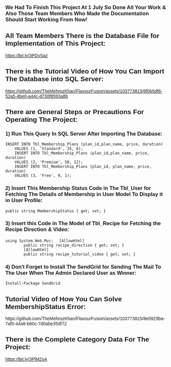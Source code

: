 
<body style="font-family: 'Poppins', sans-serif;">
  <h3>
    We Had To Finish This Project At 1 July So Done All Your Work & Also Those Team Members Who Made the Documentation Should Start Working From Now!
  </h3>
  
  <h2>All Team Members There is the Database File for Implementation of This Project:</h2>
  <a href="https://bit.ly/3PDySaz">https://bit.ly/3PDySaz</a>
  <h2>There is the Tutorial Video of How You Can Import The Database into SQL Server:</h2>


https://github.com/TheMehrozKhan/FlavourFusion/assets/103773815/6f0b5df6-52a5-4be0-a44c-d730f8593a8b


  <h2>There are General Steps or Precautions For Operating The Project:</h2>
  <h3>1) Run This Query In SQL Server After Importing The Database:</h3>
  <code>INSERT INTO Tbl_Membership_Plans (plan_id,plan_name, price, duration)
    VALUES (1, 'Standard', 35, 6);
    INSERT INTO Tbl_Membership_Plans (plan_id,plan_name, price, duration)
    VALUES (2, 'Premium', 50, 12);
    INSERT INTO Tbl_Membership_Plans (plan_id, plan_name, price, duration)
    VALUES (3, 'Free', 0, 1);</code>

  <h3>2) Insert This Membership Status Code in The Tbl_User for Fetching The Details of Membership in User Model To Display it in User Profile:</h3>
  <code>public string MembershipStatus { get; set; }</code>

<h3>3) Insert this Code in The Model of Tbl_Recipe for Fetching the Recipe Direction & Video:</h3> 
<code>using System.Web.Mvc;</code>
<code>  [AllowHtml]
        public string recipe_direction { get; set; }
        [AllowHtml]
        public string recipe_tutorial_video { get; set; } </code>


<h3>4) Don't Forget to Install The SendGrid for Sending The Mail To The User When The Admin Declared User as Winner:</h3>
<code>Install-Package SendGrid</code>

<h2>Tutorial Video of How You Can Solve MembershipStatus Error:</h2>
https://github.com/TheMehrozKhan/FlavourFusion/assets/103773815/8e0929ba-7af0-44a6-b60c-7d0abe35df72





  <h2>There is the Complete Category Data For The Project:</h2>
  <a href="https://bit.ly/3PlM2sA">https://bit.ly/3PlM2sA</a>
</body>
